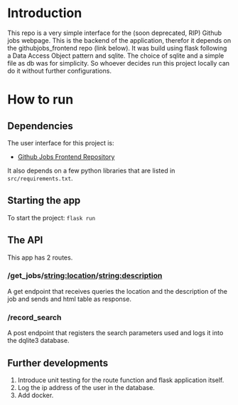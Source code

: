 # Introduction 

This repo is a very simple interface for the (soon deprecated, RIP) Github jobs webpage. This is the backend of the application, therefor it depends on the githubjobs_frontend repo (link below). It was build using flask following a Data Access Object pattern and sqlite. 
The choice of sqlite and a simple file as db was for simplicity. So whoever decides run this project locally can do it without further configurations.

# How to run

## Dependencies

The user interface for this project is:
- [Github Jobs Frontend Repository](https://github.com/lucccar/gitjobs_frontend/) 

It also depends on a few python libraries that are listed in ``` src/requirements.txt```.


## Starting the app

To start the project:
``` flask run ```


## The API

This app has 2 routes. 

### /get_jobs/<string:location>/<string:description>
A get endpoint that receives queries the location and the description of the job and sends and html table as response.

### /record_search
A post endpoint that registers the search parameters used and logs it into the dqlite3 database.



## Further developments

1. Introduce unit testing for the route function and flask application itself.
2. Log the ip address of the user in the database.
3. Add docker.



